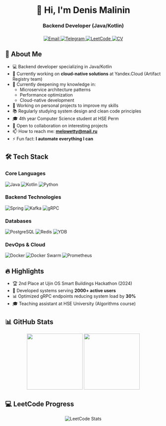 <h1 align="center">👋 Hi, I'm Denis Malinin</h1>
<h3 align="center">Backend Developer (Java/Kotlin)</h3>

###

<div align="center">
  <a href="mailto:melowetty@mail.ru">
    <img src="https://img.shields.io/badge/Email-D14836?style=for-the-badge&logo=gmail&logoColor=white" alt="Email">
  </a>
  <a href="https://t.me/melowetty">
    <img src="https://img.shields.io/badge/Telegram-2CA5E0?style=for-the-badge&logo=telegram&logoColor=white" alt="Telegram">
  </a>
  <a href="https://leetcode.com/Melowetty/">
    <img src="https://img.shields.io/badge/LeetCode-FFA116?style=for-the-badge&logo=leetcode&logoColor=black" alt="LeetCode">
  </a>
  <a href="https://t.me/hse_perm_helper_bot" target="_blank">
    <img src="https://img.shields.io/badge/CV-4285F4?style=for-the-badge&logo=read-the-docs&logoColor=white" alt="CV">
  </a>
</div>

###

<h2>🚀 About Me</h2>

- 💻 Backend developer specializing in Java/Kotlin
- 🔭 Currently working on **cloud-native solutions** at Yandex.Cloud (Artifact Registry team)
- 🌱 Currently deepening my knowledge in:
  - Microservice architecture patterns
  - Performance optimization
  - Cloud-native development
- 🔭 Working on personal projects to improve my skills
- 📚 Regularly studying system design and clean code principles
- 🎓 4th year Computer Science student at HSE Perm
- 🤝 Open to collaboration on interesting projects
- 📫 How to reach me: **melowetty@mail.ru**
- ⚡ Fun fact: **I automate everything I can**

<h2>🛠 Tech Stack</h2>

### Core Languages
![Java](https://img.shields.io/badge/Java-ED8B00?style=for-the-badge&logo=openjdk&logoColor=white)
![Kotlin](https://img.shields.io/badge/Kotlin-7F52FF?style=for-the-badge&logo=kotlin&logoColor=white)
![Python](https://img.shields.io/badge/Python-3776AB?style=for-the-badge&logo=python&logoColor=white)

### Backend Technologies
![Spring](https://img.shields.io/badge/Spring-6DB33F?style=for-the-badge&logo=spring&logoColor=white)
![Kafka](https://img.shields.io/badge/Apache_Kafka-231F20?style=for-the-badge&logo=apache-kafka&logoColor=white)
![gRPC](https://img.shields.io/badge/gRPC-4285F4?style=for-the-badge&logo=google&logoColor=white)

### Databases
![PostgreSQL](https://img.shields.io/badge/PostgreSQL-4169E1?style=for-the-badge&logo=postgresql&logoColor=white)
![Redis](https://img.shields.io/badge/Redis-DC382D?style=for-the-badge&logo=redis&logoColor=white)
![YDB](https://img.shields.io/badge/Yandex_DB-FF0000?style=for-the-badge&logo=yandex&logoColor=white)

### DevOps & Cloud
![Docker](https://img.shields.io/badge/Docker-2496ED?style=for-the-badge&logo=docker&logoColor=white)
![Docker Swarm](https://img.shields.io/badge/Docker-Swarm-326CE5?style=for-the-badge&logo=kubernetes&logoColor=white)
![Prometheus](https://img.shields.io/badge/Prometheus-E6522C?style=for-the-badge&logo=prometheus&logoColor=white)

<h2>🔥 Highlights</h2>

- 🏆 2nd Place at Ujin OS Smart Buildings Hackathon (2024)
- 🚀 Developed systems serving **2000+ active users**
- 📊 Optimized gRPC endpoints reducing system load by **30%**
- 🎓 Teaching assistant at HSE University (Algorithms course)

<h2>📊 GitHub Stats</h2>

<div align="center">
  <img height="180em" src="https://github-readme-stats.vercel.app/api?username=melowetty&show_icons=true&theme=radical&include_all_commits=true&count_private=true"/>
  <img height="180em" src="https://github-readme-stats.vercel.app/api/top-langs/?username=melowetty&layout=compact&langs_count=8&theme=radical"/>
</div>

<h2>💻 LeetCode Progress</h2>

<div align="center">
  <img src="https://leetcard.jacoblin.cool/Melowetty?theme=dark&font=Roboto" alt="LeetCode Stats"/>
</div>
